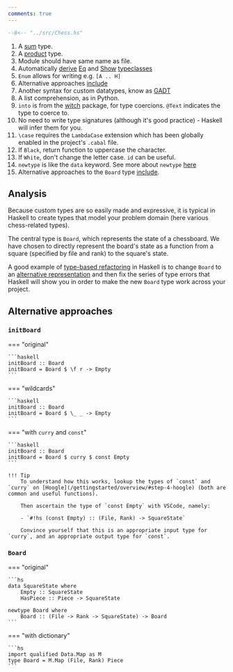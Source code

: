 ```yaml
---
comments: true
---
```



```hs title="Chess.hs" linenums="1"
--8<-- "../src/Chess.hs"
```

1. A [sum](/basics/createdata/#sums) type.
2. A [product](/basics/createdata/#products) type.
3. Module should have same name as file.
4. Automatically [derive](/typeclasses/overview/#automatically-deriving-instances) [Eq](/typeclasses/survey/#eq) and [Show](/typeclasses/survey/#show) [typeclasses](/typeclasses/overview)
5. `Enum` allows for writing e.g. `[A .. H]`
6. Alternative approaches [include](/casestudy/chess/#initboard)
7. Another syntax for custom datatypes, know as [GADT](/basics/createdata/#products)
8. A list comprehension, as in Python.
9. `into` is from the [witch](/faqs/convertingnumbers) package, for type coercions. `@Text` indicates the type to coerce to.
10. No need to write type signatures (although it's good practice) - Haskell will infer them for you.
11. `\case` requires the `LambdaCase` extension which has been globally enabled in the project's `.cabal` file.
12. If `Black`, return function to uppercase the character.
13. If `White`, don't change the letter case. `id` can be useful.
14. `newtype` is like the `data` keyword. See more about `newtype` [here](https://kowainik.github.io/posts/haskell-mini-patterns)
15. Alternative approaches to the `Board` type [include](/casestudy/chess/#board).

## Analysis

Because custom types are so easily made and expressive, it is typical in Haskell to create types that model your problem domain (here various chess-related types).

The central type is `Board`, which represents the state of a chessboard. We have chosen to directly represent the board's state as a function from a square (specified by file and rank) to the square's state. 

A good example of [type-based refactoring](/thinkingfunctionally/typeinference/#type-based-refactoring) in Haskell is to change `Board` to an [alternative representation](/casestudy/chess/#board) and then fix the series of type errors that Haskell will show you in order to make the new `Board` type work across your project.

## Alternative approaches

### `initBoard`

=== "original"

    ```haskell
    initBoard :: Board
    initBoard = Board $ \f r -> Empty
    ```

=== "wildcards"

    ```haskell
    initBoard :: Board
    initBoard = Board $ \_ _ -> Empty
    ```

=== "with `curry` and `const`"

    ```haskell
    initBoard :: Board
    initBoard = Board $ curry $ const Empty
    ```

    !!! Tip 
        To understand how this works, lookup the types of `const` and `curry` on [Hoogle](/gettingstarted/overview/#step-4-hoogle) (both are common and useful functions).
        
        Then ascertain the type of `const Empty` with VSCode, namely:

        - `#!hs (const Empty) :: (File, Rank) -> SquareState`

        Convince yourself that this is an appropriate input type for `curry`, and an appropriate output type for `const`.

### `Board`

=== "original"

    ```hs
    data SquareState where 
        Empty :: SquareState
        HasPiece :: Piece -> SquareState

    newtype Board where
        Board :: (File -> Rank -> SquareState) -> Board
    ```

=== "with dictionary"

    ```hs
    import qualified Data.Map as M
    type Board = M.Map (File, Rank) Piece
    ```


<!-- ## Alternative approaches

=== "original"

    ```haskell
   mkRank :: Int -> Maybe Rank 
    mkRank i  
        | inRange i = Just $ R i 
        | otherwise = Nothing

        where 

            inRange n = n `elem` [1..8]
    ```

=== "with brackets"

    ```haskell
   mkRank :: Int -> Maybe Rank 
    mkRank i  
        | inRange i = Just (R i)
        | otherwise = Nothing

        where 

            inRange n = n `elem` [1..8]
    ```

=== "with let and if"

    ```hs 
    mkRank :: Int -> Maybe Rank
    mkRank i = 
        let inRange n = n `elem` [1..8]
        in
            if inRange i 
            then Just $ R i 
            else Nothing
    ```



=== "with section"

    ```haskell
   mkRank :: Int -> Maybe Rank 
    mkRank i  
        | inRange i = Just $ R i 
        | otherwise = Nothing

        where 

            inRange = (`elem` [1..8])
    ``` -->

